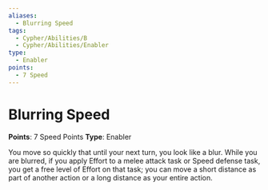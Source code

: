 ```yaml
---
aliases:
  - Blurring Speed
tags:
  - Cypher/Abilities/B
  - Cypher/Abilities/Enabler
type:
  - Enabler
points:
  - 7 Speed
---
```


# Blurring Speed

**Points**: 7 Speed Points
**Type**: Enabler

You move so quickly that until your next turn, you look like a blur. While you are blurred, if you apply Effort to a melee attack task or Speed defense task, you get a free level of Effort on that task; you can move a short distance as part of another action or a long distance as your entire action.
